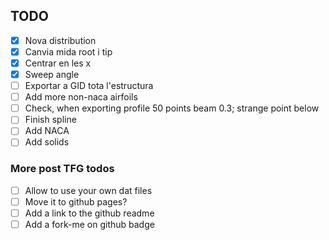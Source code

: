 

## TODO

- [x] Nova distribution
- [x] Canvia mida root i tip
- [x] Centrar en les x
- [x] Sweep angle
- [ ] Exportar a GID tota l'estructura
- [ ] Add more non-naca airfoils
- [ ] Check, when exporting profile 50 points beam 0.3; strange point below
- [ ] Finish spline
- [ ] Add NACA
- [ ] Add solids

### More post TFG todos
- [ ] Allow to use your own dat files
- [ ] Move it to github pages?
- [ ] Add a link to the github readme
- [ ] Add a fork-me on github badge
